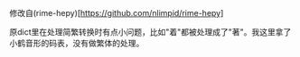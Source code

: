 修改自(rime-hepy)[https://github.com/nlimpid/rime-hepy]

原dict里在处理简繁转换时有点小问题，比如"着"都被处理成了"著"。我这里拿了小鹤音形的码表，没有做繁体的处理。


